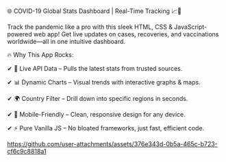 
🌐 COVID-19 Global Stats Dashboard | Real-Time Tracking 📈🦠

Track the pandemic like a pro with this sleek HTML, CSS & JavaScript-powered web app! Get live updates on cases, recoveries, and vaccinations worldwide—all in one intuitive dashboard.

🔥 Why This App Rocks:

✔ 📡 Live API Data – Pulls the latest stats from trusted sources.

✔ 📊 Dynamic Charts – Visual trends with interactive graphs & maps.

✔ 🌍 Country Filter – Drill down into specific regions in seconds.

✔ 📱 Mobile-Friendly – Clean, responsive design for any device.

✔ ⚡ Pure Vanilla JS – No bloated frameworks, just fast, efficient code.

https://github.com/user-attachments/assets/376e343d-0b5a-465c-b723-cf6c9c8818a1
